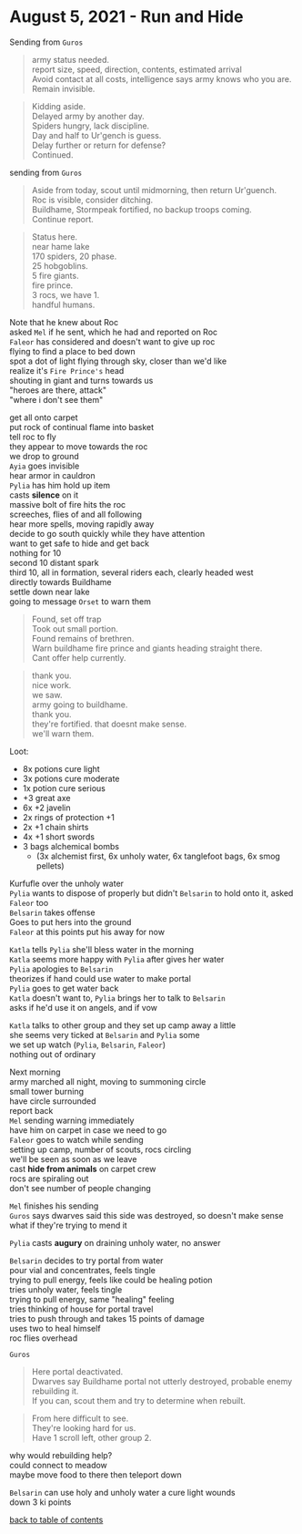 # August 5, 2021 - Run and Hide

Sending from `Guros`  
> army status needed.  
> report size, speed, direction, contents, estimated arrival  
> Avoid contact at all costs, intelligence says army knows who you are.  
> Remain invisible.  

> Kidding aside.  
> Delayed army by another day.  
> Spiders hungry, lack discipline.  
> Day and half to Ur'gench is guess.  
> Delay further or return for defense?  
> Continued.  

sending from `Guros`  
> Aside from today, scout until midmorning, then return Ur'guench.  
> Roc is visible, consider ditching.  
> Buildhame, Stormpeak fortified, no backup troops coming.  
> Continue report.  

> Status here.  
> near hame lake  
> 170 spiders, 20 phase.  
> 25 hobgoblins.  
> 5 fire giants.  
> fire prince.  
> 3 rocs, we have 1.  
> handful humans.  

Note that he knew about Roc  
asked `Mel` if he sent, which he had and reported on Roc  
`Faleor` has considered and doesn't want to give up roc  
flying to find a place to bed down  
spot a dot of light flying through sky, closer than we'd like  
realize it's `Fire Prince's` head  
shouting in giant and turns towards us  
"heroes are there, attack"  
"where i don't see them"  

get all onto carpet  
put rock of continual flame into basket  
tell roc to fly  
they appear to move towards the roc  
we drop to ground  
`Ayia` goes invisible  
hear armor in cauldron  
`Pylia` has him hold up item  
casts **silence** on it  
massive bolt of fire hits the roc  
screeches, flies of and all following  
hear more spells, moving rapidly away  
decide to go south quickly while they have attention  
want to get safe to hide and get back  
nothing for 10  
second 10 distant spark  
third 10, all in formation, several riders each, clearly headed west  
directly towards Buildhame  
settle down near lake  
going to message `Orset` to warn them  

> Found, set off trap  
> Took out small portion.  
> Found remains of brethren.  
> Warn buildhame fire prince and giants heading straight there.  
> Cant offer help currently.  

> thank you.  
> nice work.  
> we saw.  
> army going to buildhame.  
> thank you.  
> they're fortified. that doesnt make sense.  
> we'll warn them.  

Loot:
- 8x potions cure light
- 3x potions cure moderate
- 1x potion cure serious
- +3 great axe
- 6x +2 javelin
- 2x rings of protection +1
- 2x +1 chain shirts
- 4x +1 short swords
- 3 bags alchemical bombs
    - (3x alchemist first, 6x unholy water, 6x tanglefoot bags, 6x smog pellets)

Kurfufle over the unholy water  
`Pylia` wants to dispose of properly but didn't `Belsarin` to hold onto it, asked `Faleor` too  
`Belsarin` takes offense  
Goes to put hers into the ground  
`Faleor` at this points put his away for now  

`Katla` tells `Pylia` she'll bless water in the morning  
`Katla` seems more happy with `Pylia` after gives her water  
`Pylia` apologies to `Belsarin`  
theorizes if hand could use water to make portal  
`Pylia` goes to get water back  
`Katla` doesn't want to, `Pylia` brings her to talk to `Belsarin`  
asks if he'd use it on angels, and if vow  

`Katla` talks to other group and they set up camp away a little  
she seems very ticked at `Belsarin` and `Pylia` some  
we set up watch (`Pylia`, `Belsarin`, `Faleor`)  
nothing out of ordinary  

Next morning  
army marched all night, moving to summoning circle  
small tower burning  
have circle surrounded  
report back  
`Mel` sending warning immediately  
have him on carpet in case we need to go  
`Faleor` goes to watch while sending  
setting up camp, number of scouts, rocs circling  
we'll be seen as soon as we leave  
cast **hide from animals** on carpet crew  
rocs are spiraling out  
don't see number of people changing  

`Mel` finishes his sending  
`Guros` says dwarves said this side was destroyed, so doesn't make sense  
what if they're trying to mend it  

`Pylia` casts **augury** on draining unholy water, no answer  

`Belsarin` decides to try portal from water  
pour vial and concentrates, feels tingle  
trying to pull energy, feels like could be healing potion  
tries unholy water, feels tingle  
trying to pull energy, same "healing" feeling  
tries thinking of house for portal travel  
tries to push through and takes 15 points of damage  
uses two to heal himself  
roc flies overhead  

`Guros`  
> Here portal deactivated.  
> Dwarves say Buildhame portal not utterly destroyed, probable enemy rebuilding it.  
> If you can, scout them and try to determine when rebuilt.  

> From here difficult to see.  
> They're looking hard for us.  
> Have 1 scroll left, other group 2.  

why would rebuilding help?  
could connect to meadow  
maybe move food to there then teleport down  

`Belsarin` can use holy and unholy water a cure light wounds  
down 3 ki points  

[back to table of contents](/sessions/README.md)
